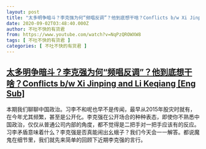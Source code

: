 ```yaml
---
layout: post
title: "太多明争暗斗？李克强为何“频唱反调”？他到底想干啥？Conflicts b/w Xi Jinping and Li Keqiang [Eng Sub]"
date: 2020-09-02T03:48:40.000Z
author: 不吐不快的有货君
from: https://www.youtube.com/watch?v=NqPzQROWXW8
tags: [ 不吐不快的有货君 ]
categories: [ 不吐不快的有货君 ]
---
```

<!--1599018520000-->
[太多明争暗斗？李克强为何“频唱反调”？他到底想干啥？Conflicts b/w Xi Jinping and Li Keqiang [Eng Sub]](https://www.youtube.com/watch?v=NqPzQROWXW8)
------

<div>
本期我们聊聊中国政治。习李不和呢也早不是传闻，最早从2015年股灾时就有，在今年尤其频繁，甚至是公开化。李克强在公开场合的种种表态，即使你不熟悉中国政治，仅仅从普通公司内部的角度，都不觉得是二把手对一把手应该有的反应。习李矛盾意味着什么？李克强是否真能闹出幺蛾子？我们今天会一一解答。都说魔鬼在细节里，我们就先来简单的回顾下近期李克强的言行。
</div>
